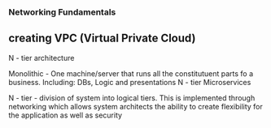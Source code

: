 ### Networking Fundamentals 

## creating VPC (Virtual Private Cloud)

N - tier architecture 

Monolithic  - One machine/server that runs all the constitutuent parts fo a business. Including: DBs, Logic and presentations 
N - tier 
Microservices


N - tier - division of system into logical tiers.
This is implemented through networking which allows system architects the ability to create flexibility for the application as well as security 
